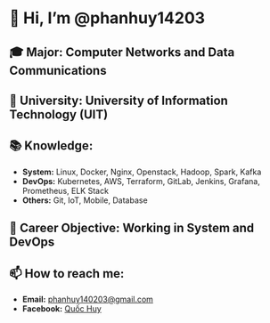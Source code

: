 # 👋 Hi, I’m @phanhuy14203
## 🎓 Major: Computer Networks and Data Communications
## 🏫 University: University of Information Technology (UIT)

## 📚 Knowledge:
- **System:** Linux, Docker, Nginx, Openstack, Hadoop, Spark, Kafka
- **DevOps:** Kubernetes, AWS, Terraform, GitLab, Jenkins, Grafana, Prometheus, ELK Stack
- **Others:** Git, IoT, Mobile, Database

## 🎯 Career Objective: Working in System and DevOps

## 📫 How to reach me:
- **Email:** [phanhuy140203@gmail.com](mailto:phanhuy140203@gmail.com)
- **Facebook:** [Quốc Huy](https://www.facebook.com/profile.php?id=100068212688341)

